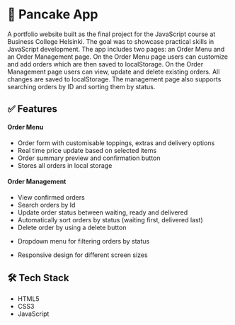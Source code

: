# 🥞 Pancake App

A portfolio website built as the final project for the JavaScript course at Business College Helsinki. The goal was to showcase practical skills in JavaScript development. The app includes two pages: an Order Menu and an Order Management page. On the Order Menu page users can customize and add orders which are then saved to localStorage. On the Order Management page users can view, update and delete existing orders. All changes are saved to localStorage. The management page also supports searching orders by ID and sorting them by status.

## ✅ Features
#### Order Menu
* Order form with customisable toppings, extras and delivery options
* Real time price update based on selected items
* Order summary preview and confirmation button
* Stores all orders in local storage

#### Order Management
* View confirmed orders
* Search orders by Id
* Update order status between waiting, ready and delivered
* Automatically sort orders by status (waiting first, delivered last)
* Delete order by using a delete button
- Dropdown menu for filtering orders by status
* Responsive design for different screen sizes

## 🛠️ Tech Stack
* HTML5
* CSS3
* JavaScript
